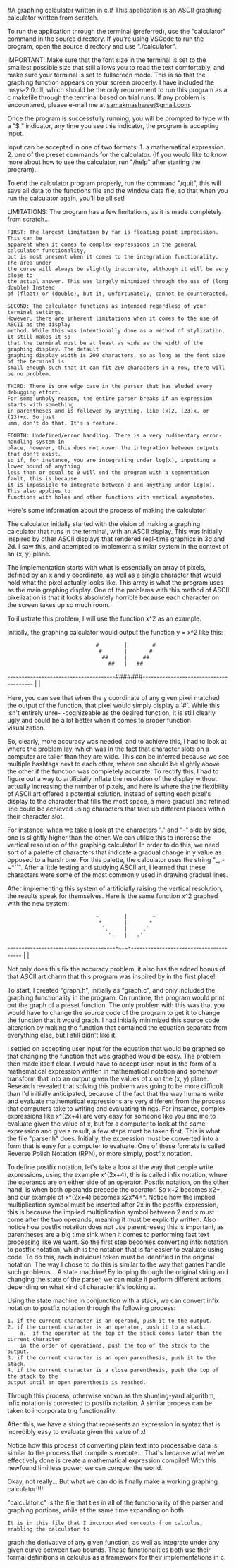 #A graphing calculator written in c.#
This application is an ASCII graphing calculator written from scratch.

To run the application through the terminal (preferred), use the "calculator" command
in the source directory. If you're using VSCode to run the program, open the source directory
and use "./calculator". 

IMPORTANT:
Make sure that the font size in the terminal is set to the smallest possible size
that still allows you to read the text comfortably, and make sure your terminal is set to fullscreen
mode. This is so that the graphing function appears on your screen properly.
I have included the msys-2.0.dll, which should be the only requirement to run this program
as a c makefile through the terminal based on trial runs. If any problem is encountered, please
e-mail me at samakmashwee@gmail.com.

Once the program is successfully running, you will be prompted to type with a
"$ " indicator, any time you see this indicator, the program is accepting input.

Input can be accepted in one of two formats:
    1. a mathematical expression.
    2. one of the preset commands for the calculator. (If you would like to know
    more about how to use the calculator, run "/help" after starting the program).

To end the calculator program properly, run the command "/quit", this will save
all data to the functions file and the window data file, so that when you run the calculator
again, you'll be all set!

LIMITATIONS:
    The program has a few limitations, as it is made completely from scratch...

    FIRST: The largest limitation by far is floating point imprecision. This can be 
    apparent when it comes to complex expressions in the general calculator functionality,
    but is most present when it comes to the integration functionality. The area under 
    the curve will always be slightly inaccurate, although it will be very close to 
    the actual answer. This was largely minimized through the use of (long double) Instead
    of (float) or (double), but it, unfortunately, cannot be counteracted.

    SECOND: The calculator functions as intended regardless of your terminal settings.
    However, there are inherent limitations when it comes to the use of ASCII as the display
    method. While this was intentionally done as a method of stylization, it still makes it so
    that the terminal must be at least as wide as the width of the graphing display. The default
    graphing display width is 200 characters, so as long as the font size of the terminal is
    small enough such that it can fit 200 characters in a row, there will be no problem.

    THIRD: There is one edge case in the parser that has eluded every debugging effort.
    For some unholy reason, the entire parser breaks if an expression starts with something
    in parentheses and is followed by anything. like (x)2, (23)x, or (23)+x. So just
    umm, don't do that. It's a feature.

    FOURTH: Undefined/error handling. There is a very rudimentary error-handling system in 
    place, however, this does not cover the integration between outputs that don't exist.
    so if, for instance, you are integrating under log(x), inputting a lower bound of anything
    less than or equal to 0 will end the program with a segmentation fault, this is because
    it is impossible to integrate between 0 and anything under log(x). This also applies to
    functions with holes and other functions with vertical asymptotes. 



Here's some information about the process of making the calculator!

The calculator initially started with the vision of making a graphing calculator
that runs in the terminal, with an ASCII display. This was initially inspired by other
ASCII displays that rendered real-time graphics in 3d and 2d. I saw this, and attempted
to implement a similar system in the context of an (x, y) plane.

The implementation starts with what is essentially an array of pixels, defined by
an x and y coordinate, as well as a single character that would hold what the pixel
actually looks like. This array is what the program uses as the main graphing display.
One of the problems with this method of ASCII pixelization is that it looks absolutely
horrible because each character on the screen takes up so much room.

To illustrate this problem, I will use the function x^2 as an example.
    
Initially, the graphing calculator would output the function y = x^2 like this:

        
                                #        |        #
                                 #       |       #
                                  ##     |     ##
                                    ##   |   ##
--------------------------------------#######---------------------------------------
                                         |
                                         |

Here, you can see that when the y coordinate of any given pixel matched the output
of the function, that pixel would simply display a '#'. While this isn't entirely unre-
-cognizeable as the desired function, it is still clearly ugly and could be a lot better
when it comes to proper function visualization.

So, clearly, more accuracy was needed, and to achieve this, I had to look at where
the problem lay, which was in the fact that character slots on a computer are taller than
they are wide. This can be inferred because we see multiple hashtags next to each other,
where one should be slightly above the other if the function was completely accurate.
To rectify this, I had to figure out a way to artificially inflate the resolution of 
the display without actually increasing the number of pixels, and here is where the 
the flexibility of ASCII art offered a potential solution. Instead of setting each pixel's
display to the character that fills the most space, a more gradual and refined line 
could be achieved using characters that take up different places within their character 
slot.

For instance, when we take a look at the characters "." and "-" side by side, one
is slightly higher than the other. We can utilize this to increase the vertical resolution
of the graphing calculator!
In order to do this, we need sort of a palette of characters that indicate a gradual
change in y value as opposed to a harsh one. For this palette, the calculator uses the
string "_,.-~*'`". After a little testing and studying ASCII art, I learned that these 
characters were some of the most commonly used in drawing gradual lines.

After implementing this system of artificially raising the vertical resolution, the
results speak for themselves. Here is the same function x^2 graphed with the new system:

                                ~        |        ~
                                 *       |       *
                                  `.     |     .`
                                    '.   |   .'
--------------------------------------`*~-~*`---------------------------------------
                                         |
                                         |

Not only does this fix the accuracy problem, it also has the added bonus of that
ASCII art charm that this program was inspired by in the first place!

To start, I created "graph.h", initially as "graph.c", and only included the 
graphing functionality in the program. On runtime, the program would print out the
graph of a preset function. The only problem with this was that you would have to
change the source code of the program to get it to change the function that it would
graph. I had initially minimized this source code alteration by making the function
that contained the equation separate from everything else, but I still didn't like it.

I settled on accepting user input for the equation that would be graphed so that
changing the function that was graphed would be easy. The problem then made itself clear.
I would have to accept user input in the form of a mathematical expression written in 
mathematical notation and somehow transform that into an output given the values of x
on the (x, y) plane. 
Research revealed that solving this problem was going to be more difficult than I'd
initially anticipated, because of the fact that the way humans write and evaluate 
mathematical expressions are very different from the process that computers take to 
writing and evaluating things. For instance, complex expressions like x^(2x+4) are very
easy for someone like you and me to evaluate given the value of x, but for a computer to
look at the same expression and give a result, a few steps must be taken first.
This is what the file "parser.h" does. Initially, the expression must be converted 
into a form that is easy for a computer to evaluate. One of these formats is called 
Reverse Polish Notation (RPN), or more simply, postfix notation.

To define postfix notation, let's take a look at the way that people write expressions,
using the example x^(2x+4), this is called infix notation, where the operands are on either
side of an operator. Postfix notation, on the other hand, is when both operands precede the
operator. So x+2 becomes x2+, and our example of x^(2x+4) becomes x2x*4+^. Notice how the 
implied multiplication symbol must be inserted after 2x in the postfix expression, this is
because the implied multiplication symbol between 2 and x must come after the two operands,
meaning it must be explicitly written. Also notice how postfix notation does not use
parentheses; this is important, as parentheses are a big time sink when it comes to 
performing fast text processing like we want. 
So the first step becomes converting infix notation to postfix notation, which is the 
notation that is far easier to evaluate using code. To do this, each individual token must
be identified in the original notation. The way I chose to do this is similar to the way
that games handle such problems... A state machine! By looping through the original 
string and changing the state of the parser, we can make it perform different actions 
depending on what kind of character it's looking at. 

Using the state machine in conjunction with a stack, we can convert infix notation to
postfix notation through the following process:

    1. if the current character is an operand, push it to the output.
    2. if the current character is an operator, push it to a stack.
        a.  if the operator at the top of the stack comes later than the current character
        in the order of operations, push the top of the stack to the output.
    3. if the current character is an open parenthesis, push it to the stack.
    4. if the current character is a close parenthesis, push the top of the stack to the 
    output until an open parenthesis is reached.

Through this process, otherwise known as the shunting-yard algorithm, infix notation is
converted to postfix notation. A similar process can be taken to incorporate trig functionality.

After this, we have a string that represents an expression in syntax that is incredibly
easy to evaluate given the value of x!

Notice how this process of converting plain text into processable data is similar to the
process that compilers execute... That's because what we've effectively done is create a 
mathematical expression compiler! With this newfound limitless power, we can conquer the world.

Okay, not really... But what we can do is finally make a working graphing calculator!!!!!

"calculator.c" is the file that ties in all of the functionality of the parser and graphing
portions, while at the same time expanding on both.

    It is in this file that I incorporated concepts from calculus, enabling the calculator to
graph the derivative of any given function, as well as integrate under any given curve between
two bounds. These functionalities both use their formal definitions in calculus as a 
framework for their implementations in c.
